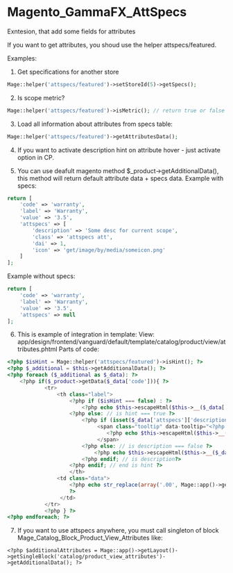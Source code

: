 # Magento_GammaFX_AttSpecs
Exntesion, that add some fields for attributes

If you want to get attributes, you shoud use the helper attspecs/featured.

Examples:
1) Get specifications for another store
```php
Mage::helper('attspecs/featured')->setStoreId(5)->getSpecs();
```

2) Is scope metric? 
```php
Mage::helper('attspecs/featured')->isMetric(); // return true or false for current scope
```

3) Load all information about attributes from specs table:
```php
Mage::helper('attspecs/featured')->getAttributesData();
```

4) If you want to activate description hint on attribute hover - just activate option in CP. 

5) You can use deafult magento method $_product->getAdditionalData(), this method will return default attribute data + specs data.
Example with specs:
```php
return [
	'code' => 'warranty',
	'label' => 'Warranty',
	'value' => '3.5',
	'attspecs' => [
		'description' => 'Some desc for current scope',
		'class' => 'attspecs att',
		'dai' => 1,
		'icon' => 'get/image/by/media/someicon.png'
	]
];
```

Example without specs:
```php
return [
	'code' => 'warranty',
	'label' => 'Warranty',
	'value' => '3.5',
	'attspecs' => null
];
```

6) This is example of integration in template:
View: app/design/frontend/vanguard/default/template/catalog/product/view/attributes.phtml
Parts of code:
```php
<?php $isHint = Mage::helper('attspecs/featured')->isHint(); ?>
<?php $_additional = $this->getAdditionalData(); ?>
<?php foreach ($_additional as $_data): ?>
	<?php if($_product->getData($_data['code'])){ ?>
            <tr>
                <th class="label">
	                <?php if ($isHint === false) : ?>
		                <?php echo $this->escapeHtml($this->__($_data['label'])) ?>
                    <?php else: // is hint === true ?>
	                    <?php if (isset($_data['attspecs']['description']) && $description = $_data['attspecs']['description']) : ?>
	                         <span class="tooltip" data-tooltip="<?php echo $description; ?>">
		                        <?php echo $this->escapeHtml($this->__($_data['label'])) ?>
	                         </span>
	                    <?php else: // is description === false ?>
			                <?php echo $this->escapeHtml($this->__($_data['label'])) ?>
						<?php endif; // is description?>
	                <?php endif; // end is hint ?>
			        </th>
                <td class="data">
                	<?php echo str_replace(array('.00', Mage::app()->getLocale()->currency(Mage::app()->getStore()->getCurrentCurrencyCode())->getSymbol()),array('',''),$_helper->productAttribute($_product, $_data['value'], $_data['code']))				
				 	?>
				 </td>
            </tr>
        	<?php } ?>
<?php endforeach; ?>
```

7) If you want to use attspecs anywhere, you must call singleton of block Mage_Catalog_Block_Product_View_Attributes like:
```
<?php $additionalAttributes = Mage::app()->getLayout()->getSingleBlock('catalog/product_view_attributes')->getAdditionalData(); ?>
```

